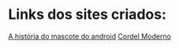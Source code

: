 <h1>Links dos sites criados:</h1>
<a href="https://mauricioloose.github.io/Sites/mascote-android/">A história do mascote do android</a>
<a href="https://mauricioloose.github.io/Sites/projeto-cordel/">Cordel Moderno</a>
